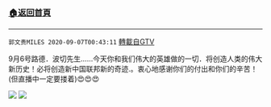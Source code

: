 ﻿###  [:house:返回首頁](https://github.com/ourhimalayas/txt)
---

`郭文贵MILES 2020-09-07T00:43:11` [轉載自GTV](https://gtv.org/web/#/UserInfo/5e596957357cc612d35a8044)

9月6号路德．波切先生……今天你和我们伟大的英雄做的一切．将创造人类的伟大新历史！必将创造新中国联邦新的奇迹.。衷心地感谢你们的付出和你们的辛苦！(但直播中一定要搂着)😍😍😍

![](https://filegroup.gtv.org/cdn-cgi/image/width=600/https://filegroup.gtv.org/group3/default/20200907/00/43/0/3941d3d481b53ffc12be8431a43e5a2c.png)
![](https://filegroup.gtv.org/cdn-cgi/image/width=600/https://filegroup.gtv.org/group3/default/20200907/00/43/0/3d25a47e904d1d83828b959f5490f030.jpeg)
